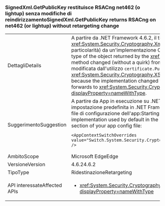 ### <a name="signedxmlgetpublickey-returns-rsacng-on-net462-or-lightup-without-retargeting-change"></a><span data-ttu-id="7845b-101">SignedXml.GetPublicKey restituisce RSACng net462 (o lightup) senza modifiche di reindirizzamento</span><span class="sxs-lookup"><span data-stu-id="7845b-101">SignedXml.GetPublicKey returns RSACng on net462 (or lightup) without retargeting change</span></span>

|   |   |
|---|---|
|<span data-ttu-id="7845b-102">Dettagli</span><span class="sxs-lookup"><span data-stu-id="7845b-102">Details</span></span>|<span data-ttu-id="7845b-103">A partire da .NET Framework 4.6.2, il tipo concreto dell'oggetto restituito dal <xref:System.Security.Cryptography.Xml.SignedXml.GetPublicKey%2A?displayProperty=nameWithType> metodo modificato (senza una particolarità) da un'implementazione CryptoServiceProvider a un'implementazione Cng.</span><span class="sxs-lookup"><span data-stu-id="7845b-103">Starting with the .NET Framework 4.6.2, the concrete type of the object returned by the <xref:System.Security.Cryptography.Xml.SignedXml.GetPublicKey%2A?displayProperty=nameWithType> method changed (without a quirk) from a CryptoServiceProvider implementation to a Cng implementation.</span></span> <span data-ttu-id="7845b-104">Infatti, l'implementazione è stata modificata dall'utilizzo <code>certificate.PublicKey.Key</code> all'utilizzo interno <code>certificate.GetAnyPublicKey</code> cui inoltra al <xref:System.Security.Cryptography.X509Certificates.RSACertificateExtensions.GetRSAPublicKey%2A?displayProperty=nameWithType>.</span><span class="sxs-lookup"><span data-stu-id="7845b-104">This is because the implementation changed from using <code>certificate.PublicKey.Key</code> to using the internal <code>certificate.GetAnyPublicKey</code> which forwards to <xref:System.Security.Cryptography.X509Certificates.RSACertificateExtensions.GetRSAPublicKey%2A?displayProperty=nameWithType>.</span></span>|
|<span data-ttu-id="7845b-105">Suggerimento</span><span class="sxs-lookup"><span data-stu-id="7845b-105">Suggestion</span></span>|<span data-ttu-id="7845b-106">A partire da App in esecuzione su .NET Framework 4.7.1, è possibile usare l'implementazione di CryptoServiceProvider utilizzata per impostazione predefinita in .NET Framework 4.6.1 e versioni precedenti aggiungendo la seguente configurazione passa al [runtime](~/docs/framework/configure-apps/file-schema/runtime/runtime-element.md)sezione del file di configurazione dell'app:</span><span class="sxs-lookup"><span data-stu-id="7845b-106">Starting with apps running on the .NET Framework 4.7.1, you can use the CryptoServiceProvider implementation used by default in the .NET Framework 4.6.1 and earlier versions by adding the following configuration switch to the [runtime](~/docs/framework/configure-apps/file-schema/runtime/runtime-element.md) section of your app config file:</span></span><pre><code class="language-xml">&lt;AppContextSwitchOverrides value=&quot;Switch.System.Security.Cryptography.Xml.SignedXmlUseLegacyCertificatePrivateKey=true&quot; /&gt;&#13;&#10;</code></pre>|
|<span data-ttu-id="7845b-107">Ambito</span><span class="sxs-lookup"><span data-stu-id="7845b-107">Scope</span></span>|<span data-ttu-id="7845b-108">Microsoft Edge</span><span class="sxs-lookup"><span data-stu-id="7845b-108">Edge</span></span>|
|<span data-ttu-id="7845b-109">Versione</span><span class="sxs-lookup"><span data-stu-id="7845b-109">Version</span></span>|<span data-ttu-id="7845b-110">4.6.2</span><span class="sxs-lookup"><span data-stu-id="7845b-110">4.6.2</span></span>|
|<span data-ttu-id="7845b-111">Tipo</span><span class="sxs-lookup"><span data-stu-id="7845b-111">Type</span></span>|<span data-ttu-id="7845b-112">Ridestinazione</span><span class="sxs-lookup"><span data-stu-id="7845b-112">Retargeting</span></span>|
|<span data-ttu-id="7845b-113">API interessate</span><span class="sxs-lookup"><span data-stu-id="7845b-113">Affected APIs</span></span>|<ul><li><xref:System.Security.Cryptography.Xml.SignedXml.CheckSignatureReturningKey(System.Security.Cryptography.AsymmetricAlgorithm@)?displayProperty=nameWithType></li></ul>|

